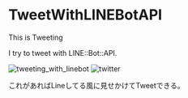 # TweetWithLINEBotAPI

This is Tweeting
 
I try to tweet with LINE::Bot::API.

![tweeting_with_linebot](https://user-images.githubusercontent.com/5573785/63578791-2833e280-c5cc-11e9-8990-e23543e076cf.png)
![twitter](https://user-images.githubusercontent.com/5573785/63578823-37b32b80-c5cc-11e9-9ab3-994a1ad19bb1.png)

これがあればLineしてる風に見せかけてTweetできる。